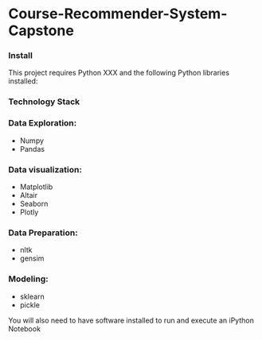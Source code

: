 # Course-Recommender-System-Capstone

### Install

This project requires Python XXX and the following Python libraries installed:

### Technology Stack

### Data Exploration:

- Numpy
- Pandas

### Data visualization:

- Matplotlib
- Altair
- Seaborn
- Plotly

### Data Preparation:

- nltk
- gensim

### Modeling:  

- sklearn
- pickle

You will also need to have software installed to run and execute an iPython Notebook

